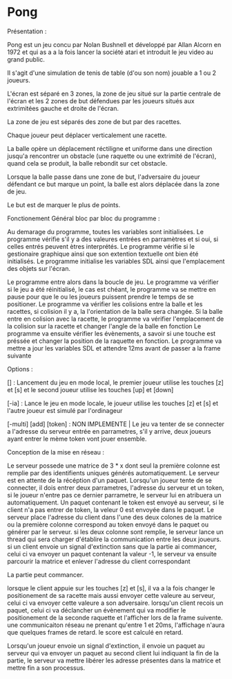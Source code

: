 # Pong
Présentation : 

Pong est un jeu concu par Nolan Bushnell et développé par Allan Alcorn en 1972 et qui as a
a la fois lancer la société atari et introduit le jeu video au grand public.

Il s'agit d'une simulation de tenis de table (d'ou son nom) jouable a 1 ou 2 joueurs.

L'écran est séparé en 3 zones, la zone de jeu situé sur la partie centrale de l'écran et
les 2 zones de but défendues par les joueurs situés aux extrimitées gauche et droite de l'écran.

La zone de jeu est séparés des zone de but par des racettes.

Chaque joueur peut déplacer verticalement une racette.

La balle opère un déplacement réctiligne et uniforme dans une direction jusqu'a rencontrer un 
obstacle (une raquette ou une extrimité de l'écran), quand cela se produit, la balle rebondit sur 
cet obstacle.

Lorsque la balle passe dans une zone de but, l'adversaire du joueur défendant ce but marque un point,
la balle est alors déplacée dans la zone de jeu.

Le but est de marquer le plus de points.


Fonctionement Général bloc par bloc du programme : 

Au demarage du programme, toutes les variables sont initialisées.
Le programme vérifie s'il y a des valeures entrées en parramètres et si oui, si celles entrés
peuvent ètres interprétés.
Le programme vérifie si le gestionaire graphique ainsi que son extention textuelle ont bien 
été initialisés.
Le programme initialise les variables SDL ainsi que l'emplacement des objets sur l'écran.

Le programme entre alors dans la boucle de jeu.
Le programme va vérifier si le jeu a été réinitialisé, le cas est chéant, le programme va se 
mettre en pause pour que le ou les joueurs puissent prendre le temps de se positioner.
Le programme va vérifier les colisions entre la balle et les racettes, si colision il y a, la
l'orientation de la balle sera changée. Si la balle entre en colision avec la racette, le programme
va vérifier l'emplacement de la colision sur la racette et changer l'angle de la balle en fonction
Le programme va ensuite vérifier les évènements, a savoir si une touche est préssée et changer la 
position de la raquette en fonction.
Le programme va mettre a jour les variables SDL et attendre 12ms avant de passer a la frame suivante

Options : 

[] : Lancement du jeu en mode local, le premier joueur utilise les touches [z] et [s] et
le second joueur utilise les touches [up] et [down]

[-ia] : Lance le jeu en mode locale, le joueur utilise les touches [z] et [s] et l'autre joueur
est simulé par l'ordinageur

[-multi] [add] [token] : NON IMPLEMENTE | Le jeu va tenter de se connecter a l'adresse du serveur entrée
en parrametres, s'il y arrive, deux joueurs ayant entrer le mème token vont jouer ensemble.

Conception de la mise en réseau : 

Le serveur possede une matrice de 3 * x dont seul la première colonne est remplie par des identifients
uniques générés automatiquement.
Le serveur est en attente de la récéption d'un paquet.
Lorsqu'un joueur tente de se connecter, il dois entrer deux parrametres, l'adresse du serveur et un token, 
si le joueur n'entre pas ce dernier parrametre, le serveur lui en atribuera un automatiquement.
Un paquet contenant le token est envoyé au serveur, si le client n'a pas entrer de token, 
la veleur 0 est envoyée dans le paquet.
Le serveur place l'adresse du client dans l'une des deux colones de la matrice ou la première colonne
correspond au token envoyé dans le paquet ou générer par le serveur.
si les deux colonne sont remplie, le serveur lance un thread qui sera charger d'établire la communication 
entre les deux joueurs.
si un client envoie un signal d'extinction sans que la partie ai commancer, celui ci va envoyer un paquet
contenant la valeur -1, le serveur va ensuite parcourir la matrice et enlever l'adresse du client correspondant

La partie peut commancer.

lorsque le client appuie sur les touches [z] et [s], il va a la fois changer le positionement de sa racette
mais aussi envoyer cette valeure au serveur, celui ci va envoyer cette valeure a son adversaire.
lorsqu'un client recois un paquet, celui ci va déclancher un évènement qui va modifier le positionement 
de la seconde raquette et l'afficher lors de la frame suivente.
une communicaiton réseau ne prenant qu'entre 1 et 20ms, l'affichage n'aura que quelques frames de retard.
le score est calculé en retard.

Lorsqu'un joueur envoie un signal d'extinction, il envoie un paquet au serveur qui va envoyer un paquet
au second client lui indiquant la fin de la partie, le serveur va mettre libérer les adresse présentes
dans la matrice et mettre fin a son processus.
